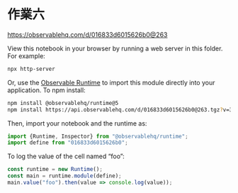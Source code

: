 # 作業六

https://observablehq.com/d/016833d6015626b0@263

View this notebook in your browser by running a web server in this folder. For
example:

~~~sh
npx http-server
~~~

Or, use the [Observable Runtime](https://github.com/observablehq/runtime) to
import this module directly into your application. To npm install:

~~~sh
npm install @observablehq/runtime@5
npm install https://api.observablehq.com/d/016833d6015626b0@263.tgz?v=3
~~~

Then, import your notebook and the runtime as:

~~~js
import {Runtime, Inspector} from "@observablehq/runtime";
import define from "016833d6015626b0";
~~~

To log the value of the cell named “foo”:

~~~js
const runtime = new Runtime();
const main = runtime.module(define);
main.value("foo").then(value => console.log(value));
~~~

